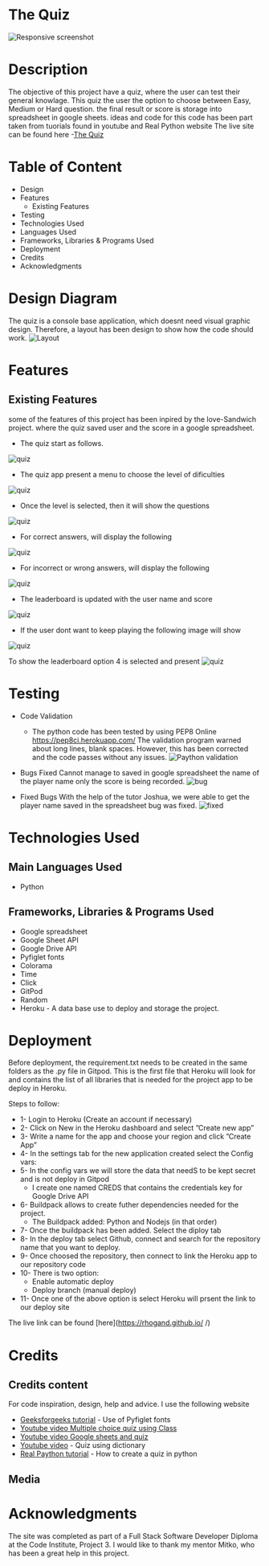 # The Quiz

![Responsive screenshot](images/Responsive-image.png)

# Description 
The objective of this project have a quiz, where the user can test their general knowlage. This quiz the user the option to choose between Easy, Medium or Hard question. the final result or score is storage into spreadsheet in google sheets.
ideas and code for this code has been part taken from tuorials found in youtube and Real Python website
The live site can be found here -[The Quiz](https://thequiz.herokuapp.com/)
# Table of Content
* Design
* Features
    * Existing Features   
* Testing
* Technologies Used
* Languages Used
* Frameworks, Libraries & Programs Used
* Deployment
* Credits
* Acknowledgments
# Design Diagram 

The quiz is a console base application, which doesnt need visual graphic design. Therefore, a layout has been design to show how the code should work. ![Layout](/images/Quizdesign.png)
# Features
## Existing Features
some of the features of this project has been inpired by the love-Sandwich project.
where the quiz saved user and the score in a google spreadsheet.

* The quiz start as follows.

![quiz](/images/start_quiz2.png)

* The quiz app present a menu to choose the level of dificulties

![quiz](/images/quiz_selection.png)

* Once the level is selected, then it will show the questions

![quiz](/images/questions.png)

* For correct answers, will display the following

![quiz](/images/correct_question.png)

* For incorrect  or wrong answers, will display the following

![quiz](/images/wrong_question.png)

* The leaderboard is updated with the user name and score

![quiz](/images/updating_board.png)

* If the user dont want to keep playing the following image will show

![quiz](/images/leaving.png)

To show the leaderboard option 4 is selected and present
![quiz](/images/leaderboard_show.png)



# Testing

* Code Validation
   * The python code has been tested by using PEP8 Online https://pep8ci.herokuapp.com/
     The validation program warned about long lines, blank spaces. However, this has been corrected and the code passes without any issues.
     ![Paython validation](/images/Validation.png)
   
 * Bugs Fixed
   Cannot manage to saved in google spreadsheet the name of the player name only the score is being recorded.
   ![bug](/images/bug.png) 

* Fixed Bugs
  With the help of the tutor Joshua, we were able to get the player name saved in the spreadsheet bug was fixed.
  ![fixed](/images/leaderboard.png) 

# Technologies Used
## Main Languages Used
* Python
## Frameworks, Libraries & Programs Used
* Google spreadsheet
* Google Sheet API
* Google Drive API 
* Pyfiglet fonts 
* Colorama
* Time
* Click
* GitPod 
* Random
* Heroku - A data base use to deploy and storage the project. 

# Deployment
Before deployment, the requirement.txt needs to be created in the same folders as the .py file in Gitpod.
This is  the first file that Heroku will look for and contains the list of all libraries that is needed for the project app to be deploy in Heroku.

Steps to follow:

* 1-  Login to Heroku (Create an account if necessary)
* 2-  Click on New in the Heroku dashboard and select ”Create new app”
* 3-  Write a name for the app and choose your region and click ”Create App”
* 4-  In the settings tab for the new application created select the Config vars:
* 5-  In the config vars we will store the data that needS to be kept secret and is not deploy in Gitpod
   -  I create one named CREDS that contains the credentials key for Google Drive API
* 6-  Buildpack allows to create futher dependencies needed for the project. 
   -  The Buildpack added: Python and Nodejs (in that order)
* 7-  Once the buildpack has been added. Select the diploy tab
* 8-  In the deploy tab select Github, connect and search for the repository name that you want to deploy.
* 9-  Once choosed the repository, then connect to link the Heroku app to our repository code
* 10- There is two option: 
    - Enable automatic deploy  
    - Deploy branch (manual deploy)
* 11- Once one of the above option is select Heroku will prsent the link to our deploy site

The live link can be found [here](https://rhogand.github.io/    /)
# Credits
## Credits content
 For code inspiration, design, help and advice. I use the following website
* [Geeksforgeeks tutorial](https://www.geeksforgeeks.org/python-ascii-art-using-pyfiglet-module/) - Use of Pyfiglet fonts
* [Youtube video Multiple choice quiz using Class](https://www.youtube.com/watch?v=SgQhwtIoQ7o&ab_channel=MikeDane/)
* [Youtube video Google sheets and quiz](https://www.youtube.com/watch?v=SbKSiJy2WRo&ab_channel=DataBeliever/) 
* [Youtube video](https://www.youtube.com/watch?v=YScd9FqGAZs&ab_channel=TechWithStephen/) - Quiz using dictionary
* [Real Paython tutorial](https://realpython.com/python-quiz-application/#step-2-make-your-application-user-friendly/) - How to create a quiz in python
 ## Media
 # Acknowledgments
The site was completed as part of a Full Stack Software Developer Diploma at the Code Institute, Project 3. 
I would like to thank my mentor Mitko, who has been a great help in this project.